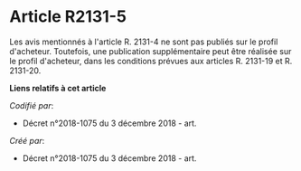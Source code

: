 # Article R2131-5

Les avis mentionnés à l'article R. 2131-4 ne sont pas publiés sur le profil d'acheteur. Toutefois, une publication
supplémentaire peut être réalisée sur le profil d'acheteur, dans les conditions prévues aux articles R. 2131-19 et R.
2131-20.

**Liens relatifs à cet article**

_Codifié par_:

  - Décret n°2018-1075 du 3 décembre 2018 - art.

_Créé par_:

  - Décret n°2018-1075 du 3 décembre 2018 - art.
